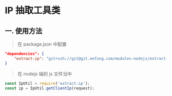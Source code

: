 # IP 抽取工具类

## 一. 使用方法

>在 package.json 中配置

```json
"dependencies": {
    "extract-ip": "git+ssh://git@git.eefung.com/modules-nodejs/extract-ip.git#semver:1.*"
}
```

>在 nodejs 端的 js 文件当中

```js
const IpUtil = require('extract-ip');
const ip = IpUtil.getClientIp(request);
```
